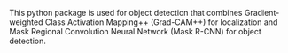 This python package is used for object detection that combines Gradient-weighted Class Activation Mapping++ (Grad-CAM++) for localization and Mask Regional Convolution Neural Network (Mask R-CNN) for object detection.
